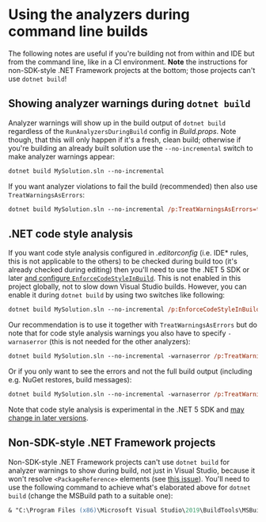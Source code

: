 # Using the analyzers during command line builds




The following notes are useful if you're building not from within and IDE but from the command line, like in a CI environment. **Note** the instructions for non-SDK-style .NET Framework projects at the bottom; those projects can't use `dotnet build`!


## Showing analyzer warnings during `dotnet build`

Analyzer warnings will show up in the build output of `dotnet build` regardless of the `RunAnalyzersDuringBuild` config in *Build.props*. Note though, that this will only happen if it's a fresh, clean build; otherwise if you're building an already built solution use the `--no-incremental` switch to make analyzer warnings appear:

```ps
dotnet build MySolution.sln --no-incremental
```

If you want analyzer violations to fail the build (recommended) then also use `TreatWarningsAsErrors`:

```ps
dotnet build MySolution.sln --no-incremental /p:TreatWarningsAsErrors=true
```


## .NET code style analysis

If you want code style analysis configured in *.editorconfig* (i.e. IDE* rules, this is not applicable to the others) to be checked during build too (it's already checked during editing) then you'll need to use the .NET 5 SDK or later [and configure `EnforceCodeStyleInBuild`](https://docs.microsoft.com/en-us/dotnet/fundamentals/code-analysis/overview#code-style-analysis). This is not enabled in this project globally, not to slow down Visual Studio builds. However, you can enable it during `dotnet build` by using two switches like following:

```ps
dotnet build MySolution.sln --no-incremental /p:EnforceCodeStyleInBuild=true /p:RunAnalyzersDuringBuild=true
```

Our recommendation is to use it together with `TreatWarningsAsErrors` but do note that for code style analysis warnings you also have to specify `-warnaserror` (this is not needed for the other analyzers):

```ps
dotnet build MySolution.sln --no-incremental -warnaserror /p:TreatWarningsAsErrors=true /p:EnforceCodeStyleInBuild=true /p:RunAnalyzersDuringBuild=true
```

Or if you only want to see the errors and not the full build output (including e.g. NuGet restores, build messages):

```ps
dotnet build MySolution.sln --no-incremental -warnaserror /p:TreatWarningsAsErrors=true /p:EnforceCodeStyleInBuild=true /p:RunAnalyzersDuringBuild=true -nologo -consoleLoggerParameters:NoSummary -verbosity:quiet
```

Note that code style analysis is experimental in the .NET 5 SDK and [may change in later versions](https://github.com/dotnet/roslyn/issues/49044).


## Non-SDK-style .NET Framework projects

Non-SDK-style .NET Framework projects can't use `dotnet build` for analyzer warnings to show during build, not just in Visual Studio, because it won't resolve `<PackageReference>` elements (see [this issue](https://github.com/dotnet/msbuild/issues/5250)). You'll need to use the following command to achieve what's elaborated above for `dotnet build` (change the MSBuild path to a suitable one):

```ps
& "C:\Program Files (x86)\Microsoft Visual Studio\2019\BuildTools\MSBuild\Current\Bin\MSBuild.exe" MySolution.sln /p:TreatWarningsAsErrors=true /p:EnforceCodeStyleInBuild=true /p:RunAnalyzersDuringBuild=true /t:Rebuild
```
